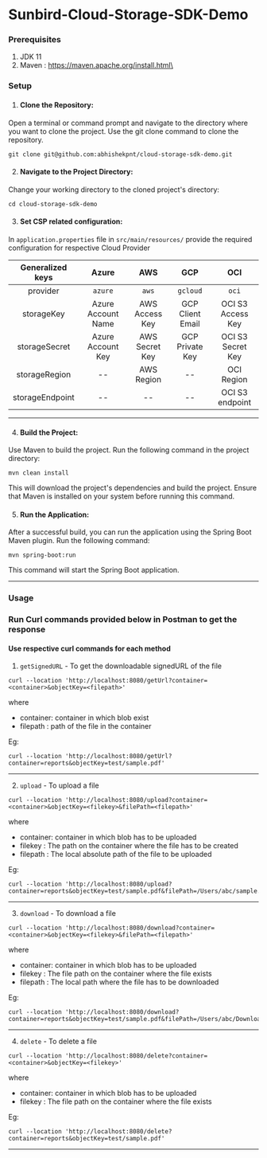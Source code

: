 # Sunbird-Cloud-Storage-SDK-Demo

### Prerequisites
1. JDK 11 
2. Maven : https://maven.apache.org/install.html\

### Setup
1. #### Clone the Repository:
Open a terminal or command prompt and navigate to the directory where you want to clone the project. Use the git clone command to clone the repository.

```
git clone git@github.com:abhishekpnt/cloud-storage-sdk-demo.git
```

2. #### Navigate to the Project Directory:
Change your working directory to the cloned project's directory:
  ```
cd cloud-storage-sdk-demo
```

3. #### Set CSP related configuration:
In `application.properties` file in `src/main/resources/` provide the required configuration for respective Cloud Provider

| Generalized keys |             Azure            |             AWS            |              GCP              |              OCI              | 
|:----------------:|:----------------------------:|:--------------------------:|:-----------------------------:|:-----------------------------:|
|     provider     |            `azure`           |            `aws`           |            `gcloud`           |            `oci`              |
|     storageKey     |      Azure Account Name      |       AWS Access Key       |        GCP Client Email       |        OCI S3 Access Key      |
|    storageSecret    |       Azure Account Key      |       AWS Secret Key       |        GCP Private Key        |        OCI S3 Secret Key      |
|      storageRegion      |              --              |         AWS Region         |               --              |              OCI Region       |
|     storageEndpoint     |              --              |             --             |               --              |        OCI S3 endpoint        |

---
4. #### Build the Project:
Use Maven to build the project. Run the following command in the project directory:

```
mvn clean install
```
This will download the project's dependencies and build the project. Ensure that Maven is installed on your system before running this command.

5. #### Run the Application:
After a successful build, you can run the application using the Spring Boot Maven plugin. Run the following command:

```
mvn spring-boot:run
```
This command will start the Spring Boot application.

---
### Usage
### Run Curl commands provided below in Postman to get the response

#### Use respective curl commands for each method
1. `getSignedURL` - To get the downloadable signedURL of the file

```
curl --location 'http://localhost:8080/getUrl?container=<container>&objectKey=<filepath>'
```
where
- container: container in which blob exist
- filepath : path of the file in the container

Eg:
```
curl --location 'http://localhost:8080/getUrl?container=reports&objectKey=test/sample.pdf'
```
---

2. `upload` - To upload a file 
```
curl --location 'http://localhost:8080/upload?container=<container>&objectKey=<filekey>&filePath=<filepath>'
```
where
- container: container in which blob has to be uploaded
- filekey : The path on the container where the file has to be created
- filepath : The local absolute path of the file to be uploaded

Eg:
```
curl --location 'http://localhost:8080/upload?container=reports&objectKey=test/sample.pdf&filePath=/Users/abc/sample.pdf'
```
---

3. `download` - To download a file 
```
curl --location 'http://localhost:8080/download?container=<container>&objectKey=<filekey>&filePath=<filepath>'
```
where
- container: container in which blob has to be uploaded
- filekey : The file path on the container where the file exists
- filepath : The local path where the file has to be downloaded

Eg:
```
curl --location 'http://localhost:8080/download?container=reports&objectKey=test/sample.pdf&filePath=/Users/abc/Downloads/'
```
---
4. `delete` - To delete a file 
```
curl --location 'http://localhost:8080/delete?container=<container>&objectKey=<filekey>'
```
where
- container: container in which blob has to be uploaded
- filekey : The file path on the container where the file exists

Eg:
```
curl --location 'http://localhost:8080/delete?container=reports&objectKey=test/sample.pdf'
```
---